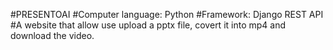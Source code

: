 #PRESENTOAI
#Computer language: Python
#Framework: Django REST API
#A website that allow use upload a pptx file, covert it into mp4 and download the video.
